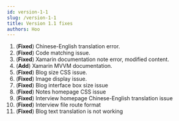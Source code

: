 ```yaml
---
id: version-1-1
slug: /version-1-1
title: Version 1.1 fixes
authors: Hoo
---
```




1. (**Fixed**) Chinese-English translation error.
1. (**Fixed**) Code matching issue.
1. (**Fixed**) Xamarin documentation note error, modified content.
1. (**Add**) Xamarin MVVM documentation.
1. (**Fixed**) Blog size CSS issue.
1. (**Fixed**) Image display issue.
1. (**Fixed**) Blog interface box size issue
1. (**Fixed**) Notes homepage CSS issue
1. (**Fixed**) Interview homepage Chinese-English translation issue
1. (**Fixed**) Interview file route format
1. (**Fixed**) Blog text translation is not working
